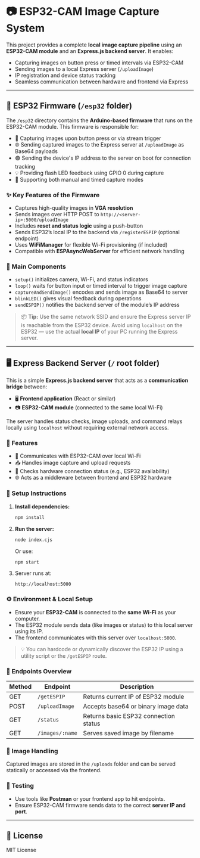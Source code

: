 # 📷 ESP32-CAM Image Capture System

This project provides a complete **local image capture pipeline** using an **ESP32-CAM module** and an **Express.js backend server**. It enables:

- Capturing images on button press or timed intervals via ESP32-CAM
- Sending images to a local Express server (`/uploadImage`)
- IP registration and device status tracking
- Seamless communication between hardware and frontend via Express

---

## 🔌 ESP32 Firmware (`/esp32` folder)

The `/esp32` directory contains the **Arduino-based firmware** that runs on the ESP32-CAM module. This firmware is responsible for:

- 📸 Capturing images upon button press or via stream trigger  
- 🌐 Sending captured images to the Express server at `/uploadImage` as Base64 payloads  
- 🟢 Sending the device's IP address to the server on boot for connection tracking  
- 💡 Providing flash LED feedback using GPIO 0 during capture  
- 🔁 Supporting both manual and timed capture modes  

### ✨ Key Features of the Firmware

- Captures high-quality images in **VGA resolution**
- Sends images over HTTP POST to `http://<server-ip>:5000/uploadImage`
- Includes **reset and status logic** using a push-button
- Sends ESP32’s local IP to the backend via `/registerESPIP` (optional endpoint)
- Uses **WiFiManager** for flexible Wi-Fi provisioning (if included)
- Compatible with **ESPAsyncWebServer** for efficient network handling

### 🧩 Main Components

- `setup()` initializes camera, Wi-Fi, and status indicators  
- `loop()` waits for button input or timed interval to trigger image capture  
- `captureAndSendImage()` encodes and sends image as Base64 to server  
- `blinkLED()` gives visual feedback during operations  
- `sendESPIP()` notifies the backend server of the module’s IP address  

> 📦 **Tip:** Use the same network SSID and ensure the Express server IP is reachable from the ESP32 device. Avoid using `localhost` on the ESP32 — use the actual **local IP** of your PC running the Express server.

---

## 🖥️ Express Backend Server (`/` root folder)

This is a simple **Express.js backend server** that acts as a **communication bridge** between:

- 🖥️ **Frontend application** (React or similar)
- 📷 **ESP32-CAM module** (connected to the same local Wi-Fi)

The server handles status checks, image uploads, and command relays locally using `localhost` without requiring external network access.

### 🚀 Features

- 🔄 Communicates with ESP32-CAM over local Wi-Fi  
- 📥 Handles image capture and upload requests  
- 📡 Checks hardware connection status (e.g., ESP32 availability)  
- 🌐 Acts as a middleware between frontend and ESP32 hardware  

### 🔧 Setup Instructions

1. **Install dependencies:**

   ```bash
   npm install
   ```

2. **Run the server:**

   ```bash
   node index.cjs
   ```

   Or use:

   ```bash
   npm start
   ```

3. Server runs at:

   ```
   http://localhost:5000
   ```

### ⚙️ Environment & Local Setup

- Ensure your **ESP32-CAM** is connected to the **same Wi-Fi** as your computer.
- The ESP32 module sends data (like images or status) to this local server using its IP.
- The frontend communicates with this server over `localhost:5000`.

> 💡 You can hardcode or dynamically discover the ESP32 IP using a utility script or the `/getESPIP` route.

### 📡 Endpoints Overview

| Method | Endpoint         | Description                              |
|--------|------------------|------------------------------------------|
| GET    | `/getESPIP`      | Returns current IP of ESP32 module       |
| POST   | `/uploadImage`   | Accepts base64 or binary image data      |
| GET    | `/status`        | Returns basic ESP32 connection status    |
| GET    | `/images/:name`  | Serves saved image by filename           |

### 📁 Image Handling

Captured images are stored in the `/uploads` folder and can be served statically or accessed via the frontend.

### 🧪 Testing

- Use tools like **Postman** or your frontend app to hit endpoints.
- Ensure ESP32-CAM firmware sends data to the correct **server IP and port**.

---

## 📜 License

MIT License
